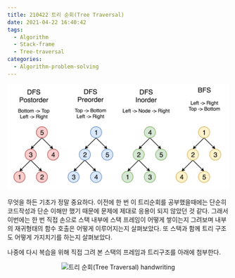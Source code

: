 ```yaml
---
title: 210422 트리 순회(Tree Traversal)
date: 2021-04-22 16:40:42
tags:
  - Algorithm
  - Stack-frame
  - Tree-traversal
categories:
  - Algorithm-problem-solving
---
```


<div align="center">
  <img src="/images/post_images/210422_tree_traversal.png" alt="트리 순회(Tree Traversal)">
</div>

무엇을 하든 기초가 정말 중요하다. 이전에 한 번 이 트리순회를 공부했을때에는 단순히 코드작성과 단순 이해만 했기 때문에 문제에 제대로 응용이 되지 않았던 것 같다.
그래서 이번에는 한 번 직접 손으로 스택 내부에 스택 프레임이 어떻게 쌓이는지 그려보며 내부의 재귀형태의 함수 호출은 어떻게 이루어지는지 살펴보았다. 또 스택과 함께 트리 구조도 어떻게 가지치기를 하는지 살펴보았다.

나중에 다시 복습을 위해 직접 그려 본 스택의 프레임과 트리구조를 아래에 첨부한다.

<div align="center">
  <img src="/images/post_images/210422_tree_traversal_handwriting.png" alt="트리 순회(Tree Traversal) handwriting">
</div>
